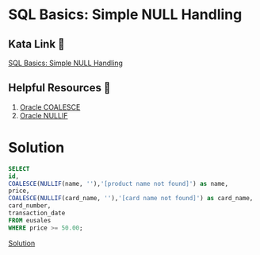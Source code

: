 # SQL Basics: Simple NULL Handling

## Kata Link 🥋

[SQL Basics: Simple NULL Handling](https://www.codewars.com/kata/5811315e04adbbdb5000050e/train/sql)

## Helpful Resources 📖

1. [Oracle COALESCE](https://www.oracletutorial.com/oracle-comparison-functions/oracle-coalesce/)
2. [Oracle NULLIF](https://www.techonthenet.com/oracle/functions/nullif.php)

# Solution

```sql
SELECT
id,
COALESCE(NULLIF(name, ''),'[product name not found]') as name,
price,
COALESCE(NULLIF(card_name, ''),'[card name not found]') as card_name,
card_number,
transaction_date
FROM eusales
WHERE price >= 50.00;
```

[Solution](./nullHandling.sql)
